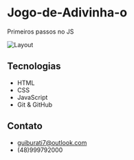 # Jogo-de-Adivinha-o

Primeiros passos no JS

![Layout](https://user-images.githubusercontent.com/110997599/194713374-0860f534-aad0-4188-af68-42f1e9945fe3.png)

## Tecnologias

- HTML
- CSS
- JavaScript
- Git & GitHub

## Contato

- guiburati7@outlook.com
- (48)999792000

